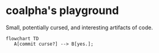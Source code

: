 # coalpha's playground

Small, potentially cursed, and interesting artifacts of code.

```mermaid
flowchart TD
   A[commit curse?] --> B[yes.];
```

